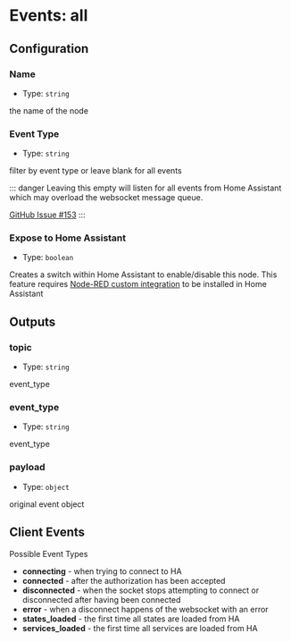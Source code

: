 # Events: all

## Configuration

### Name

- Type: `string`

the name of the node

### Event Type

- Type: `string`

filter by event type or leave blank for all events

::: danger
Leaving this empty will listen for all events from Home Assistant which may
overload the websocket message queue.

[GitHub Issue #153](https://github.com/zachowj/node-red-contrib-home-assistant-websocket/issues/153)
:::

### Expose to Home Assistant

- Type: `boolean`

Creates a switch within Home Assistant to enable/disable this node. This feature
requires [Node-RED custom integration](https://github.com/zachowj/hass-node-red)
to be installed in Home Assistant

## Outputs

### topic

- Type: `string`

event_type

### event_type

- Type: `string`

event_type

### payload

- Type: `object`

original event object

## Client Events

Possible Event Types

<!-- TODO: More Information -->

- **connecting** - when trying to connect to HA
- **connected** - after the authorization has been accepted
- **disconnected** - when the socket stops attempting to connect or disconnected after having been connected
- **error** - when a disconnect happens of the websocket with an error
- **states_loaded** - the first time all states are loaded from HA
- **services_loaded** - the first time all services are loaded from HA
